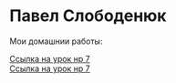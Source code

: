 # Павел Слободенюк
Мои домашнии работы:  


[Ссылка на урок нр 7](https://advertech.github.io/Lesson_12/Index.html "Ссылка на урок нр 7")  
[Ссылка на урок нр 7](https://advertech.github.io/Lesson_9/Index.html "Ссылка на урок нр 9")  
